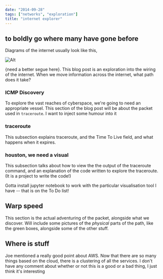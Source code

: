 ```yaml
---
date: "2014-09-28"
tags: ["networks", "exploration"]
title: "internet explorer"
---
```


## to boldly go where many have gone before

Diagrams of the internet usually look like this,

![Alt](/pictures/internet_explorer_1.png "Blue sky thinking")

{need a better segue here}. This blog post is an exploration into the wiring of the internet. When we move information across the internet, what path does it take?

### ICMP Discovery
To explore the vast reaches of cyberspace, we're going to need an appropriate vessel. This section of the blog post will be about the packet used in `traceroute`. I want to inject some humour into it

### traceroute
This subsection explains traceroute, and the Time To Live field, and what happens when it expires. 



### houston, we need a visual
This subsection talks about how to view the the output of the traceroute command, and an explanation of the code written to explore the traceroute. (It is a project to write the code!)

Gotta install jupyter notebook to work with the particular visualisation tool I have -- that is on the To Do list!

## Warp speed

This section is the actual adventuring of the packet, alongside what we discover. Will include some pictures of the *physical* parts of the path, like the green boxes, alongside some of the other stuff.

## Where is stuff

Joe mentioned a really good point about AWS. Now that there are so many things based on the cloud, there is a clustering of all the services. I don't have any comment about whether or not this is a good or a bad thing, I just think it's interesting

